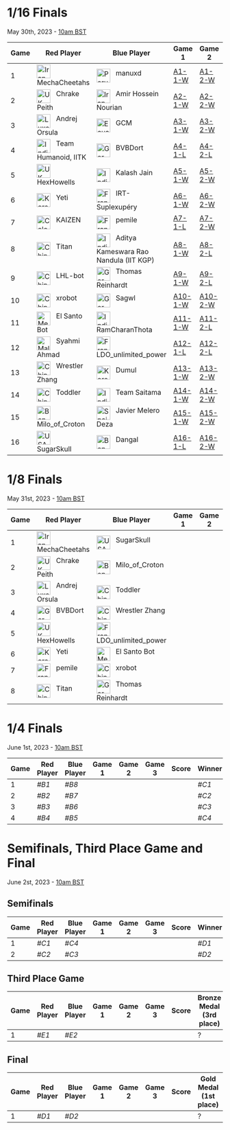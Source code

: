 # 1/16 Finals
May 30th, 2023 - [10am BST](https://dateful.com/convert/british-summer-time-bst?t=10&d=2023-05-30)

| Game | Red Player          | Blue Player                            | Game 1 | Game 2 | Game 3 | Score | Winner |
|------|---------------------|----------------------------------------|--------|--------|--------|-------|--------|
| 1    | <img src="https://webots.cloud/images/flags/ir.svg" width="32px" title="Iran" align="top"> &nbsp; MechaCheetahs | <img src="https://webots.cloud/images/flags/pe.svg" width="32px" title="Peru" align="top"> &nbsp; manuxd | [A1-1-W](https://webots.cloud/run?version=R2023a&url=https://github.com/cyberbotics/wrestling/blob/main/worlds/wrestling.wbt&type=competition&context=view&id=A1-1-W) | [A1-2-W](https://webots.cloud/run?version=R2023a&url=https://github.com/cyberbotics/wrestling/blob/main/worlds/wrestling.wbt&type=competition&context=view&id=A1-2-W) | | 2 - 0 | <img src="https://webots.cloud/images/flags/ir.svg" width="32px" title="Iran" align="top"> &nbsp; MechaCheetahs |
| 2    | <img src="https://webots.cloud/images/flags/gb.svg" width="32px" title="UK" align="top"> &nbsp; Chrake Peith | <img src="https://webots.cloud/images/flags/ir.svg" width="32px" title="Iran" align="top"> &nbsp; Amir Hossein Nourian | [A2-1-W](https://webots.cloud/run?version=R2023a&url=https://github.com/cyberbotics/wrestling/blob/main/worlds/wrestling.wbt&type=competition&context=view&id=A2-1-W) | [A2-2-W](https://webots.cloud/run?version=R2023a&url=https://github.com/cyberbotics/wrestling/blob/main/worlds/wrestling.wbt&type=competition&context=view&id=A2-2-W) | | 2 - 0 | <img src="https://webots.cloud/images/flags/gb.svg" width="32px" title="UK" align="top"> &nbsp; Chrake Peith |
| 3    | <img src="https://webots.cloud/images/flags/lu.svg" width="32px" title="Luxembourg" align="top"> &nbsp; Andrej Orsula | <img src="https://webots.cloud/images/flags/ec.svg" width="32px" title="Ecuador" align="top"> &nbsp; GCM | [A3-1-W](https://webots.cloud/run?version=R2023a&url=https://github.com/cyberbotics/wrestling/blob/main/worlds/wrestling.wbt&type=competition&context=view&id=A3-1-W) | [A3-2-W](https://webots.cloud/run?version=R2023a&url=https://github.com/cyberbotics/wrestling/blob/main/worlds/wrestling.wbt&type=competition&context=view&id=A2-2-W) | | 2 - 0 | <img src="https://webots.cloud/images/flags/lu.svg" width="32px" title="Luxembourg" align="top"> &nbsp; Andrej Orsula |
| 4    | <img src="https://webots.cloud/images/flags/in.svg" width="32px" title="India" align="top"> &nbsp; Team Humanoid, IITK | <img src="https://webots.cloud/images/flags/de.svg" width="32px" title="Germany" align="top"> &nbsp; BVBDort | [A4-1-L](https://webots.cloud/run?version=R2023a&url=https://github.com/cyberbotics/wrestling/blob/main/worlds/wrestling.wbt&type=competition&context=view&id=A4-1-L) | [A4-2-L](https://webots.cloud/run?version=R2023a&url=https://github.com/cyberbotics/wrestling/blob/main/worlds/wrestling.wbt&type=competition&context=view&id=A4-2-L) | | 0 - 2 | <img src="https://webots.cloud/images/flags/de.svg" width="32px" title="Germany" align="top"> &nbsp; BVBDort |
| 5    | <img src="https://webots.cloud/images/flags/gb.svg" width="32px" title="UK" align="top"> &nbsp; HexHowells | <img src="https://webots.cloud/images/flags/in.svg" width="32px" title="India" align="top"> &nbsp; Kalash Jain | [A5-1-W](https://webots.cloud/run?version=R2023a&url=https://github.com/cyberbotics/wrestling/blob/main/worlds/wrestling.wbt&type=competition&context=view&id=A5-1-W) | [A5-2-W](https://webots.cloud/run?version=R2023a&url=https://github.com/cyberbotics/wrestling/blob/main/worlds/wrestling.wbt&type=competition&context=view&id=A5-2-W) | | 2 - 0 | <img src="https://webots.cloud/images/flags/gb.svg" width="32px" title="UK" align="top"> &nbsp; HexHowells |
| 6    | <img src="https://webots.cloud/images/flags/kr.svg" width="32px" title="Korea" align="top"> &nbsp; Yeti | <img src="https://webots.cloud/images/flags/fr.svg" width="32px" title="France" align="top"> &nbsp; IRT-Suplexupéry | [A6-1-W](https://webots.cloud/run?version=R2023a&url=https://github.com/cyberbotics/wrestling/blob/main/worlds/wrestling.wbt&type=competition&context=view&id=A6-1-W) | [A6-2-W](https://webots.cloud/run?version=R2023a&url=https://github.com/cyberbotics/wrestling/blob/main/worlds/wrestling.wbt&type=competition&context=view&id=A6-2-W) | | 2 - 0 | <img src="https://webots.cloud/images/flags/kr.svg" width="32px" title="Korea" align="top"> &nbsp; Yeti |
| 7    | <img src="https://webots.cloud/images/flags/co.svg" width="32px" title="Colombia" align="top"> &nbsp; KAIZEN | <img src="https://webots.cloud/images/flags/fr.svg" width="32px" title="France" align="top"> &nbsp; pemile | [A7-1-L](https://webots.cloud/run?version=R2023a&url=https://github.com/cyberbotics/wrestling/blob/main/worlds/wrestling.wbt&type=competition&context=view&id=A7-1-L) | [A7-2-W](https://webots.cloud/run?version=R2023a&url=https://github.com/cyberbotics/wrestling/blob/main/worlds/wrestling.wbt&type=competition&context=view&id=A7-2-W) | [A7-3-L](https://webots.cloud/run?version=R2023a&url=https://github.com/cyberbotics/wrestling/blob/main/worlds/wrestling.wbt&type=competition&context=view&id=A7-3-L) | 1 - 2 | <img src="https://webots.cloud/images/flags/fr.svg" width="32px" title="France" align="top"> &nbsp; pemile |
| 8    | <img src="https://webots.cloud/images/flags/cn.svg" width="32px" title="China" align="top"> &nbsp; Titan | <img src="https://webots.cloud/images/flags/in.svg" width="32px" title="India" align="top"> &nbsp; Aditya Kameswara Rao Nandula (IIT KGP) | [A8-1-W](https://webots.cloud/run?version=R2023a&url=https://github.com/cyberbotics/wrestling/blob/main/worlds/wrestling.wbt&type=competition&context=view&id=A8-1-W) | [A8-2-L](https://webots.cloud/run?version=R2023a&url=https://github.com/cyberbotics/wrestling/blob/main/worlds/wrestling.wbt&type=competition&context=view&id=A8-2-L) | [A8-3-W](https://webots.cloud/run?version=R2023a&url=https://github.com/cyberbotics/wrestling/blob/main/worlds/wrestling.wbt&type=competition&context=view&id=A8-3-W) | 2 - 1 | <img src="https://webots.cloud/images/flags/cn.svg" width="32px" title="China" align="top"> &nbsp; Titan |
| 9    | <img src="https://webots.cloud/images/flags/cn.svg" width="32px" title="China" align="top"> &nbsp; LHL-bot | <img src="https://webots.cloud/images/flags/de.svg" width="32px" title="Germany" align="top"> &nbsp; Thomas Reinhardt | [A9-1-W](https://webots.cloud/run?version=R2023a&url=https://github.com/cyberbotics/wrestling/blob/main/worlds/wrestling.wbt&type=competition&context=view&id=A9-1-W) | [A9-2-L](https://webots.cloud/run?version=R2023a&url=https://github.com/cyberbotics/wrestling/blob/main/worlds/wrestling.wbt&type=competition&context=view&id=A9-2-L) | [A9-3-L](https://webots.cloud/run?version=R2023a&url=https://github.com/cyberbotics/wrestling/blob/main/worlds/wrestling.wbt&type=competition&context=view&id=A9-3-L) | 1 - 2 | <img src="https://webots.cloud/images/flags/de.svg" width="32px" title="Germany" align="top"> &nbsp; Thomas Reinhardt |
| 10   | <img src="https://webots.cloud/images/flags/cn.svg" width="32px" title="China" align="top"> &nbsp; xrobot | <img src="https://webots.cloud/images/flags/de.svg" width="32px" title="Germany" align="top"> &nbsp; Sagwl | [A10-1-W](https://webots.cloud/run?version=R2023a&url=https://github.com/cyberbotics/wrestling/blob/main/worlds/wrestling.wbt&type=competition&context=view&id=A10-1-W) | [A10-2-W](https://webots.cloud/run?version=R2023a&url=https://github.com/cyberbotics/wrestling/blob/main/worlds/wrestling.wbt&type=competition&context=view&id=A10-2-W) | | 2 - 0 | <img src="https://webots.cloud/images/flags/cn.svg" width="32px" title="China" align="top"> &nbsp; xrobot |
| 11   | <img src="https://webots.cloud/images/flags/mx.svg" width="32px" title="Mexico" align="top"> &nbsp; El Santo Bot | <img src="https://webots.cloud/images/flags/in.svg" width="32px" title="India" align="top"> &nbsp; RamCharanThota | [A11-1-W](https://webots.cloud/run?version=R2023a&url=https://github.com/cyberbotics/wrestling/blob/main/worlds/wrestling.wbt&type=competition&context=view&id=A11-1-W) | [A11-2-L](https://webots.cloud/run?version=R2023a&url=https://github.com/cyberbotics/wrestling/blob/main/worlds/wrestling.wbt&type=competition&context=view&id=A11-2-L) | [A11-3-W](https://webots.cloud/run?version=R2023a&url=https://github.com/cyberbotics/wrestling/blob/main/worlds/wrestling.wbt&type=competition&context=view&id=A11-3-W) | 2 - 1 | <img src="https://webots.cloud/images/flags/mx.svg" width="32px" title="Mexico" align="top"> &nbsp; El Santo Bot |
| 12   | <img src="https://webots.cloud/images/flags/my.svg" width="32px" title="Malaysia" align="top"> &nbsp; Syahmi Ahmad | <img src="https://webots.cloud/images/flags/fr.svg" width="32px" title="France" align="top"> &nbsp; LDO_unlimited_power | [A12-1-L](https://webots.cloud/run?version=R2023a&url=https://github.com/cyberbotics/wrestling/blob/main/worlds/wrestling.wbt&type=competition&context=view&id=A12-1-L) | [A12-2-L](https://webots.cloud/run?version=R2023a&url=https://github.com/cyberbotics/wrestling/blob/main/worlds/wrestling.wbt&type=competition&context=view&id=A12-2-L) | | 0 - 2| <img src="https://webots.cloud/images/flags/fr.svg" width="32px" title="France" align="top"> &nbsp; LDO_unlimited_power |
| 13   | <img src="https://webots.cloud/images/flags/cn.svg" width="32px" title="China" align="top"> &nbsp; Wrestler Zhang | <img src="https://webots.cloud/images/flags/kr.svg" width="32px" title="Korea" align="top"> &nbsp; Dumul | [A13-1-W](https://webots.cloud/run?version=R2023a&url=https://github.com/cyberbotics/wrestling/blob/main/worlds/wrestling.wbt&type=competition&context=view&id=A13-1-W) | [A13-2-W](https://webots.cloud/run?version=R2023a&url=https://github.com/cyberbotics/wrestling/blob/main/worlds/wrestling.wbt&type=competition&context=view&id=A13-2-W) | | 2 - 0 | <img src="https://webots.cloud/images/flags/cn.svg" width="32px" title="China" align="top"> &nbsp; Wrestler Zhang |
| 14   | <img src="https://webots.cloud/images/flags/cn.svg" width="32px" title="China" align="top"> &nbsp; Toddler | <img src="https://webots.cloud/images/flags/in.svg" width="32px" title="India" align="top"> &nbsp; Team Saitama | [A14-1-W](https://webots.cloud/run?version=R2023a&url=https://github.com/cyberbotics/wrestling/blob/main/worlds/wrestling.wbt&type=competition&context=view&id=A14-1-W) | [A14-2-W](https://webots.cloud/run?version=R2023a&url=https://github.com/cyberbotics/wrestling/blob/main/worlds/wrestling.wbt&type=competition&context=view&id=A14-2-W) | | 2 - 0 | <img src="https://webots.cloud/images/flags/cn.svg" width="32px" title="China" align="top"> &nbsp; Toddler |
| 15   | <img src="https://webots.cloud/images/flags/bd.svg" width="32px" title="Bengladesh" align="top"> &nbsp; Milo_of_Croton | <img src="https://webots.cloud/images/flags/es.svg" width="32px" title="Spain" align="top"> &nbsp; Javier Melero Deza | [A15-1-W](https://webots.cloud/run?version=R2023a&url=https://github.com/cyberbotics/wrestling/blob/main/worlds/wrestling.wbt&type=competition&context=view&id=A15-1-W) | [A15-2-W](https://webots.cloud/run?version=R2023a&url=https://github.com/cyberbotics/wrestling/blob/main/worlds/wrestling.wbt&type=competition&context=view&id=A15-2-W) | | 2 - 0 | <img src="https://webots.cloud/images/flags/bd.svg" width="32px" title="Bengladesh" align="top"> &nbsp; Milo_of_Croton |
| 16   | <img src="https://webots.cloud/images/flags/us.svg" width="32px" title="USA" align="top"> &nbsp; SugarSkull | <img src="https://webots.cloud/images/flags/bd.svg" width="32px" title="Bengladesh" align="top"> &nbsp; Dangal | [A16-1-L](https://webots.cloud/run?version=R2023a&url=https://github.com/cyberbotics/wrestling/blob/main/worlds/wrestling.wbt&type=competition&context=view&id=A16-1-L) | [A16-2-W](https://webots.cloud/run?version=R2023a&url=https://github.com/cyberbotics/wrestling/blob/main/worlds/wrestling.wbt&type=competition&context=view&id=A16-2-W) | [A16-3-W](https://webots.cloud/run?version=R2023a&url=https://github.com/cyberbotics/wrestling/blob/main/worlds/wrestling.wbt&type=competition&context=view&id=A16-3-W) | 2 - 1 | <img src="https://webots.cloud/images/flags/us.svg" width="32px" title="USA" align="top"> &nbsp; SugarSkull |

# 1/8 Finals
May 31st, 2023 - [10am BST](https://dateful.com/convert/british-summer-time-bst?t=10&d=2023-05-31)

| Game | Red Player | Blue Player | Game 1 | Game 2 | Game 3 | Score | Winner |
|------|------------|-------------|--------|--------|--------|-------|--------|
| 1    | <img src="https://webots.cloud/images/flags/ir.svg" width="32px" title="Iran" align="top"> &nbsp; MechaCheetahs | <img src="https://webots.cloud/images/flags/us.svg" width="32px" title="USA" align="top"> &nbsp; SugarSkull |        |        |        |       | *#B1*  |
| 2    | <img src="https://webots.cloud/images/flags/gb.svg" width="32px" title="UK" align="top"> &nbsp; Chrake Peith | <img src="https://webots.cloud/images/flags/bd.svg" width="32px" title="Bengladesh" align="top"> &nbsp; Milo_of_Croton |        |        |        |       | *#B2*  |
| 3    | <img src="https://webots.cloud/images/flags/lu.svg" width="32px" title="Luxembourg" align="top"> &nbsp; Andrej Orsula | <img src="https://webots.cloud/images/flags/cn.svg" width="32px" title="China" align="top"> &nbsp; Toddler |        |        |        |       | *#B3*  |
| 4    | <img src="https://webots.cloud/images/flags/de.svg" width="32px" title="Germany" align="top"> &nbsp; BVBDort | <img src="https://webots.cloud/images/flags/cn.svg" width="32px" title="China" align="top"> &nbsp; Wrestler Zhang |        |        |        |       | *#B4*  |
| 5    | <img src="https://webots.cloud/images/flags/gb.svg" width="32px" title="UK" align="top"> &nbsp; HexHowells | <img src="https://webots.cloud/images/flags/fr.svg" width="32px" title="France" align="top"> &nbsp; LDO_unlimited_power |        |        |        |       | *#B5*  |
| 6    | <img src="https://webots.cloud/images/flags/kr.svg" width="32px" title="Korea" align="top"> &nbsp; Yeti | <img src="https://webots.cloud/images/flags/mx.svg" width="32px" title="Mexico" align="top"> &nbsp; El Santo Bot |        |        |        |       | *#B6*  |
| 7    | <img src="https://webots.cloud/images/flags/fr.svg" width="32px" title="France" align="top"> &nbsp; pemile | <img src="https://webots.cloud/images/flags/cn.svg" width="32px" title="China" align="top"> &nbsp; xrobot |        |        |        |       | *#B7*  |
| 8    | <img src="https://webots.cloud/images/flags/cn.svg" width="32px" title="China" align="top"> &nbsp; Titan | <img src="https://webots.cloud/images/flags/de.svg" width="32px" title="Germany" align="top"> &nbsp; Thomas Reinhardt |        |        |        |       | *#B8*  |

# 1/4 Finals
June 1st, 2023 - [10am BST](https://dateful.com/convert/british-summer-time-bst?t=10&d=2023-06-01)

| Game | Red Player | Blue Player | Game 1 | Game 2 | Game 3 | Score | Winner |
|------|------------|-------------|--------|--------|--------|-------|--------|
| 1    | *#B1*      | *#B8*       |        |        |        |       | *#C1*  |
| 2    | *#B2*      | *#B7*       |        |        |        |       | *#C2*  |
| 3    | *#B3*      | *#B6*       |        |        |        |       | *#C3*  |
| 4    | *#B4*      | *#B5*       |        |        |        |       | *#C4*  |

# Semifinals, Third Place Game and Final
June 2st, 2023 - [10am BST](https://dateful.com/convert/british-summer-time-bst?t=10&d=2023-06-01)

## Semifinals

| Game | Red Player | Blue Player | Game 1 | Game 2 | Game 3 | Score | Winner | Looser |
|------|------------|-------------|--------|--------|--------|-------|--------|--------|
| 1    | *#C1*      | *#C4*       |        |        |        |       | *#D1*  | *#E1*  |
| 2    | *#C2*      | *#C3*       |        |        |        |       | *#D2*  | *#E2*  |

## Third Place Game

| Game | Red Player | Blue Player | Game 1 | Game 2 | Game 3 | Score | Bronze Medal (3rd place) |
|------|------------|-------------|--------|--------|--------|-------|--------------------------|
| 1    | *#E1*      | *#E2*       |        |        |        |       |                        ? |

## Final

| Game | Red Player | Blue Player | Game 1 | Game 2 | Game 3 | Score | Gold Medal (1st place) | Silver Medal (2nd place) |
|------|------------|-------------|--------|--------|--------|-------|------------------------|--------------------------|
| 1    | *#D1*      | *#D2*       |        |        |        |       |                      ? |                        ? |


